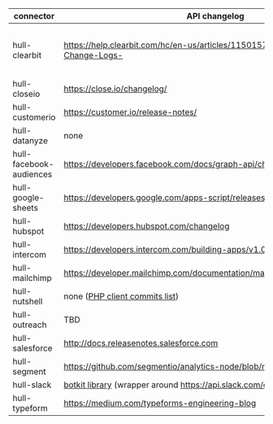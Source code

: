 connector | API changelog | API version | API reference
----------|---------------|-------------|--------------
hull-clearbit | https://help.clearbit.com/hc/en-us/articles/115015797408-API-Version-Change-Logs- | Prospector API: 2018-06-06, other APIse use account API settings (https://clearbit.com/docs?javascript#versioning) | https://clearbit.com/docs
hull-closeio | https://close.io/changelog/ | v1 | https://developer.close.io/
hull-customerio | https://customer.io/release-notes/ | latest | https://customer.io/docs/api/
hull-datanyze | none | none | https://www.datanyze.com/api-documentation
hull-facebook-audiences | https://developers.facebook.com/docs/graph-api/changelog | 3.1 | https://developers.facebook.com/docs/marketing-api/reference/v3.1
hull-google-sheets | https://developers.google.com/apps-script/releases/ | v1 | https://developers.google.com/apps-script/api/reference/rest/
hull-hubspot | https://developers.hubspot.com/changelog | mix of `v1` and `v2` | https://developers.hubspot.com/docs/overview
hull-intercom | https://developers.intercom.com/building-apps/v1.0/docs/api-changelog | 1.0 | https://developers.intercom.com/intercom-api-reference/v1.0/reference
hull-mailchimp | https://developer.mailchimp.com/documentation/mailchimp/guides/changelog/ | 3.0 | https://developer.mailchimp.com/documentation/mailchimp/reference/overview/
hull-nutshell | none ([PHP client commits list](https://github.com/nutshellcrm/nutshell-api-php/commits/master)) | v1 | https://developers.nutshell.com/
hull-outreach | TBD | TDB | TBD
hull-salesforce | http://docs.releasenotes.salesforce.com | TDB | https://developer.salesforce.com/docs/
hull-segment | https://github.com/segmentio/analytics-node/blob/master/History.md | 3.2.0 | https://segment.com/docs/sources/server/node/
hull-slack | [botkit library](https://github.com/howdyai/botkit/blob/master/changelog.md) (wrapper around https://api.slack.com/changelog)  | 0.4.10 | https://botkit.ai/docs/ (wrapper around https://api.slack.com/)
hull-typeform | https://medium.com/typeforms-engineering-blog | none | https://developer.typeform.com/

